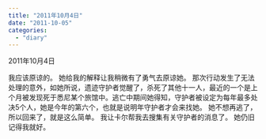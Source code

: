 ```yaml
---
title: "2011年10月4日"
date: "2011-10-05"
categories: 
  - "diary"
---
```


2011年10月4日

我应该原谅的。 她给我的解释让我稍微有了勇气去原谅她。 那次行动发生了无法处理的意外，如她所说，遗迹守护者觉醒了，杀死了其他十一人，最近的一个是上个月被发现死于悉尼某个旅馆中。逃亡中期间她得知，守护者被设定为每年最多处决5个人，她是今年的第六个，也就是说明年守护者才会来找她。 她不想再逃了，所以回来了，就是这么简单。 我让卡尔帮我去搜集有关守护者的消息了。 她仍旧记得我就好。
